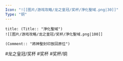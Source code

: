 ```yaml
---
Icon: "![[图片/游戏攻略/龙之皇冠/奖杯/淨化聖域.png|30]]"
Type: "铜"
---
```

```ad-common-bronze-trophy
title: (Title:: "淨化聖域")
![[图片/游戏攻略/龙之皇冠/奖杯/淨化聖域.png|100]]

(Comment:: "將神聖封印放回原位")
```

#龙之皇冠/奖杯 #奖杯 #奖杯/铜
